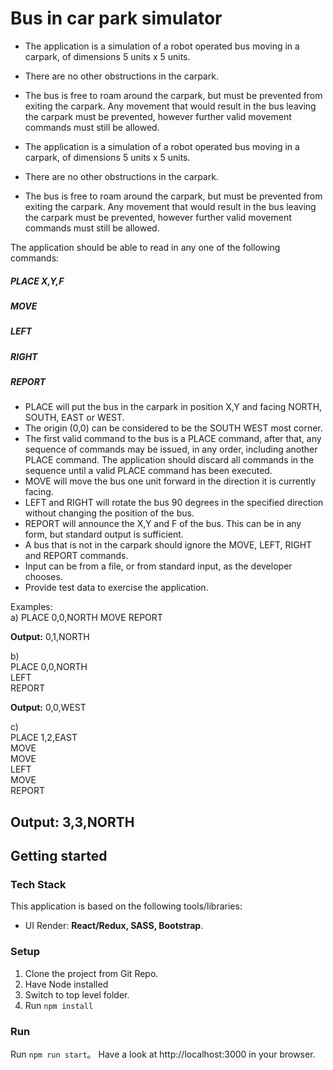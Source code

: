 # Bus in car park simulator

- The application is a simulation of a robot operated bus moving in a carpark, of dimensions 5 units x 5 units.
- There are no other obstructions in the carpark.
- The bus is free to roam around the carpark, but must be prevented from exiting the
carpark. Any movement that would result in the bus leaving the carpark must be prevented, however further valid movement commands must still be allowed.

- The application is a simulation of a robot operated bus moving in a carpark, of dimensions 5 units x 5 units.
- There are no other obstructions in the carpark.
- The bus is free to roam around the carpark, but must be prevented from exiting the
carpark. Any movement that would result in the bus leaving the carpark must be prevented, however further valid movement commands must still be allowed.

The application should be able to read in any one of the following commands:
##### PLACE X,Y,F
##### MOVE
##### LEFT
##### RIGHT
##### REPORT
- PLACE will put the bus in the carpark in position X,Y and facing NORTH, SOUTH, EAST or WEST.
- The origin (0,0) can be considered to be the SOUTH WEST most corner.
- The first valid command to the bus is a PLACE command, after that, any sequence of
commands may be issued, in any order, including another PLACE command. The application should discard all commands in the sequence until a valid PLACE command has been executed.
- MOVE will move the bus one unit forward in the direction it is currently facing.
- LEFT and RIGHT will rotate the bus 90 degrees in the specified direction without
changing the position of the bus.
- REPORT will announce the X,Y and F of the bus. This can be in any form, but
standard output is sufficient.
- A bus that is not in the carpark should ignore the MOVE, LEFT, RIGHT and REPORT
commands.
- Input can be from a file, or from standard input, as the developer chooses.
- Provide test data to exercise the application.

Examples:  
a)
PLACE 0,0,NORTH
MOVE
REPORT 

**Output:** 0,1,NORTH  

b)  
PLACE 0,0,NORTH  
LEFT  
REPORT  

**Output:** 0,0,WEST

c)  
PLACE 1,2,EAST  
MOVE  
MOVE  
LEFT  
MOVE  
REPORT  

**Output:** 3,3,NORTH
---
## Getting started
### Tech Stack
This application is based on the following tools/libraries:
- UI Render: **React/Redux, SASS, Bootstrap**.

### Setup
1. Clone the project from Git Repo.
2. Have Node installed
3. Switch to top level folder.
4. Run `npm install` 


### Run
Run `npm run start`。
Have a look at http://localhost:3000 in your browser.
